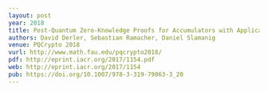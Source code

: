 ```yaml
---
layout: post
year: 2018
title: Post-Quantum Zero-Knowledge Proofs for Accumulators with Applications to Ring Signatures from Symmetric-Key Primitives
authors: David Derler, Sebastian Ramacher, Daniel Slamanig
venue: PQCrypto 2018
vurl: http://www.math.fau.edu/pqcrypto2018/
pdf: http://eprint.iacr.org/2017/1154.pdf
web: http://eprint.iacr.org/2017/1154
pub: https://doi.org/10.1007/978-3-319-79063-3_20
---
```


